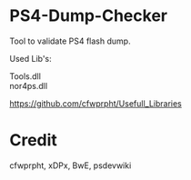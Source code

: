 # PS4-Dump-Checker

Tool to validate PS4 flash dump.

Used Lib's:

Tools.dll                                
nor4ps.dll                           

https://github.com/cfwprpht/Usefull_Libraries

# Credit

cfwprpht, xDPx, BwE, psdevwiki

